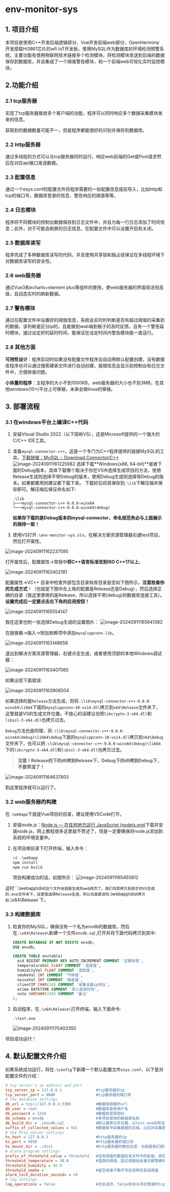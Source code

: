 # env-monitor-sys

## 1. 项目介绍

本项目是使用C++开发后端逻辑部分，Vue开发前端web部分，OpenHarmony 开发搭载Hi3861芯片的wfi IoT开发板，使用MySQL作为数据库的环境检测预警系统，主要功能有使用物联网技术链接多个检测模块，将检测模块发送到后端的数据保存到数据库，并且集成了一个阈值警告模块，和一个前端web可视化实时监控模块。

## 2.功能介绍

### 2.1 tcp服务器

实现了tcp服务器接收多个客户端的功能，程序可以同时响应多个数据采集模块发来的信息。

获取到的数据数量可能不一，但是程序都能很好的识别并保存到数据库。

### 2.2 http服务器

通过多线程的方式可以与tcp服务器同时运行，响应web前端的Get或Post请求然后在对应api接口发送数据。

### 2.3 配置信息

通过一个esys.conf的配置文件将程序需要的一些配置信息提前导入，比如http和tcp的端口号，数据库登录的信息、警告响应的阈值等等。

### 2.4 日志模块

程序将不同模块的控制台数据保存到日志文件中，并且为每一行日志添加了时间信息；此外，对于可能会刷屏的日志信息，在配置文件中可以设置开启和关闭。

### 2.5 数据库读写

程序完成了多种数据库读写的代码，并且使用共享锁和独占锁保证在多线程环境下对数据库读写的安全性。

### 2.6 web服务器

通过Vue3和echarts+element plus等组件的使用，使web服务器的界面简洁但高级，且动态实时的刷新数据。

### 2.7 警告模块

通过在配置文件中设置好的阈值信息，系统会实时的判断是否有超过阈值的采集到的数据，该判断是区分ip的，且能做到web端到板子的及时反馈。且有一个警告延时模块，通过设定好的延时时间，能保证在设定时间内警告模块能一直运行。

### 2.8 其他方面

**可用性设计**：程序启动时如果没有配置文件程序会自动用默认配置创建，没有数据库程序也可以通过搜索建表文件进行自动创建，报错信息会显示到控制台和日志文件中，方便排查问题。

**小体量的程序**：主程序的大小不到1000KB，web服务器的大小也不到3MB，在其他windows(10+)平台上可移植，未来会做linux的移植。

## 3. 部署流程

### 3.1 在windows平台上编译C++代码

1. 安装Visual Studio 2022（以下简称VS），这是Microsoft提供的一个强大的C/C++ IDE工具。

2. 准备`mysql-connector-c++`，这是一个专门为C++程序提供的链接MySQL的工具，[下载链接：MySQL :: Download Connector/C++](https://dev.mysql.com/downloads/connector/cpp/) 
   ![image-20240911161225982](E:\University\4-1\Code\env-monitor-sys\assets\image-20240911161225982.png)
   选择下载**Windows(x86, 64-bit)**或者下面的Debug版本，具体下载哪个取决于你在VS中选择生成项目的方法，使用Release生成则选择不带Debug的版本，使用Debug生成则选择带Debug的版本。如果都要用则建议都下载下来。
   下载好后将其保存到`.\lib`下解压缩并保存即可。解压缩后保证命名如下:

   ```
   .\lib
   ├───mysql-connector-c++-9.0.0-winx64
   └───mysql-connector-c++-9.0.0-winx64(debug)
   ```

   **如果你下载的是Debug版本的mysql-connector，命名规范务必与上面展示的保持一致！**

3. 使用VS打开`.\env-monitor-sys.sln`，在解决方案资源管理器右键test项目，然后打开属性。

![image-20240911162237095](E:\University\4-1\Code\env-monitor-sys\assets\image-20240911162237095.png)

打开属性后，配置属性->常规中**将C++语言标准改到ISO C++17以上**。

![image-20240911162402181](E:\University\4-1\Code\env-monitor-sys\assets\image-20240911162402181.png)

配置属性->VC++ 目录中检查外部包含目录和库目录是否如下图所示，**注意检查你的生成方式**！（也就是下图中左上角的配置是Release还是Debug），然后选择正确的目录（我这里使用的是Release，所以选择不带(debug)的数据库连接工具）。**设置完成后一定要点击右下角的应用按钮！**

![image-20240911165554147](E:\University\4-1\Code\env-monitor-sys\assets\image-20240911165554147.png)

我在这里也附一张选择Debug生成的设置图片：
![image-20240911165641382](E:\University\4-1\Code\env-monitor-sys\assets\image-20240911165641382.png)

在链接器->输入->附加依赖项中添加`mysqlcppconn.lib`。

![image-20240911163148658](E:\University\4-1\Code\env-monitor-sys\assets\image-20240911163148658.png)

退出到解决方案资源管理器，右键点击生成，或者使用顶部的本地Windows调试器：


![image-20240911163407065](E:\University\4-1\Code\env-monitor-sys\assets\image-20240911163407065.png)

如果出现下面错误:

![image-20240911163906504](E:\University\4-1\Code\env-monitor-sys\assets\image-20240911163906504.png)

如果选择的是`Release`方法生成，则将`.\lib\mysql-connector-c++-9.0.0-winx64\lib64`下面的`mysqlcppconn-10-vs14.dll`拷贝到`x64\Release`文件夹下，这里就是VS的生成文件位置。不放心的话建议也把`libcrypto-3-x64.dll`和`libssl-3-x64.dll`也拷贝过去。

`Debug`方法也是同理，将`.\lib\mysql-connector-c++-9.0.0-winx64(debug)\lib64\debug`下面的`mysqlcppconn-10-vs14.dll`拷贝到`x64\Debug`文件夹下，也可以把`.\lib\mysql-connector-c++-9.0.0-winx64(debug)\lib64`下的`libcrypto-3-x64.dll`和`libssl-3-x64.dll`也拷贝过去。

> **注意！Release的下的dll拷到Release下，Debug下的dll拷到Debug下，不要弄混了！**

![image-20240911164637803](E:\University\4-1\Code\env-monitor-sys\assets\image-20240911164637803.png)

到这里程序就可以运行了。

### 3.2 web服务器的构建

在`.\webapp`下就是Vue项目的目录，建议使用VSCode打开。

1. 安装node.js：[Node.js — 在任何地方运行 JavaScript (nodejs.org)](https://nodejs.org/zh-cn)下载并安装node.js，网上教程很多这里就不赘述了，但是一定要确保将node.js添加到系统的环境变量中。

2. 在项目根目录下打开终端，输入命令：
   ```cmd
   cd .\webapp
   npm install
   npm run build
   ```

   项目构建成功的话，如图所示：
   ![image-20240911165455812](E:\University\4-1\Code\env-monitor-sys\assets\image-20240911165455812.png)

这时``.\webapp\dist`这个文件夹就是生成的web网页了。我们将其拷贝到刚才的VS生成的.exe文件夹下，这里我选择Release生成，所以也就是说将`.\webapp\dist`拷贝到`.\x64\Release\`下。

### 3.3 构建数据库

1. 检查你的MySQL，确保没有一个名为envdb的数据库。然后在`.\x64\Release\`新建一个文件`envdb.sql`,打开并将下面代码拷贝到其中:
   ```sql
   CREATE DATABASE IF NOT EXISTS envdb;
   USE envdb;
   
   CREATE TABLE envtable(
     eid BIGINT PRIMARY KEY AUTO_INCREMENT COMMENT '主键自增',
     temperatureVal FLOAT COMMENT '温度值',
     humidityVal FLOAT COMMENT '湿度值',
     smokeVal INT COMMENT '气味值',
     noiseVal INT COMMENT '噪音值',
     clientIP CHAR(16) COMMENT '采集设备ip地址',
     etime DATETIME COMMENT '录入信息时间',
     note VARCHAR(150) COMMENT '备注'
   );
   ```

2. 启动程序，在`.\x64\Release\`打开终端，输入下面命令:
   ```cmd
   .\test.exe
   ```

   ![image-20240911170403350](E:\University\4-1\Code\env-monitor-sys\assets\image-20240911170403350.png)

项目成功运行！

## 4. 默认配置文件介绍

如果系统成功运行，将在`.\config`下新建一个默认配置文件`esys.conf`，以下是对配置文件的介绍：

```ini
# tcp server's ip address and port
tcp_server_ip = 127.0.0.1				#tcp服务器的ip
tcp_server_port = 8080					#tcp服务器的端口号
# the database settings
db_url = tcp://127.0.0.1:3306			#数据库链接的url
db_user = root							#数据库登录用户名
db_password = 1234						#数据库登录密码
db_schema = envdb						#本项目使用的数据库名称
db_build_dir = ./envdb.sql				#默认建表文件位置，以test.exe的所在目录为根目录
suffix_of_collected_values = Val		#数据库中采集数据的后缀，以应对采集数据类型不一的情况
# the http server settings	
hs_host = 127.0.0.1						#http服务器的ip
hs_port = 5050							#http服务器的端口号
hs_mount_dir = ./dist					#http服务器的静态目录，也就是我们使用vue生成的dist文件夹
# alarm program settings
prefix_of_threshold_value = threshold_	#设有阈值的数据在本文件中的前缀，原因同上
threshold_temperature = 38.0			#温度的阈值，超过阈值则会激活报警模块
threshold_humidity = 40.0
threshold_smoke = 						#留空或者干脆不写这说明没有设阈值
alarm_lock_duration_seconds = 60
# log settings
log_operations = false					#日志选项，false则会关闭对普通的tcp收到请求和数据库查询的结果在日志上的输出，还控制台一片宁静ヽ(￣▽￣)ﾉ
```

